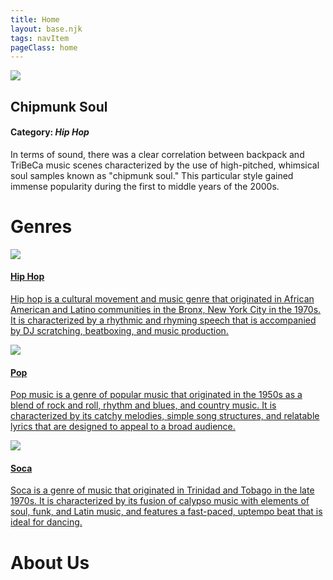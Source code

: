 ```yaml
---
title: Home
layout: base.njk
tags: navItem
pageClass: home
---
```

<section class="spotlight">
<img id="chip" src="...">
<div>
<h2>Chipmunk Soul</h2>
<h4>Category: <i>Hip Hop</i></h4>
<p>In terms of sound, there was a clear correlation between backpack and TriBeCa music scenes characterized by the use of high-pitched, whimsical soul samples known as "chipmunk soul." 
This particular style gained immense popularity during the first to middle years of the 2000s.</p>
</div>
</section>

<h1>Genres</h1>
<section class="main">
<div class="genre">
    <a href="/hiphop" class="main-genre">
<img src="...">
<div>
<h4>Hip Hop</h4>
<p>Hip hop is a cultural movement and music genre that originated in African American and Latino communities in the Bronx, New York City in the 1970s. 
It is characterized by a rhythmic and rhyming speech that is accompanied by DJ scratching, beatboxing, and music production.
</p>
</div>
    </a>
</div>

<div class="genre">
    <a href="/pop" class="main-genre">
<img src="...">
<div>
<h4>Pop</h4>
<p>Pop music is a genre of popular music that originated in the 1950s as a blend of rock and roll, rhythm and blues, and country music.
It is characterized by its catchy melodies, simple song structures, and relatable lyrics that are designed to appeal to a broad audience.
</p>
</div> </a>
</div>

<div class="genre">
    <a href="/soca-music" class="main-genre">
<img src="...">
<div>
<h4>Soca</h4>
<p>Soca is a genre of music that originated in Trinidad and Tobago in the late 1970s. 
It is characterized by its fusion of calypso music with elements of soul, funk, and Latin music, and features a fast-paced, uptempo beat that is ideal for dancing.
</div>
</a>
</div>
</section>
<h1>About Us</h1>

<p><!-- about us paragraph here--></p>


